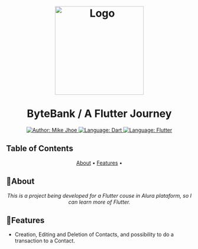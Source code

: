 <h1 align="center">
	<img src="https://logowik.com/content/uploads/images/flutter5786.jpg"  alt="Logo"  width="240"><br><br>
    ByteBank / A Flutter Journey
</h1>

<div>
    <p align="center">
    <a href="https://www.linkedin.com/in/mike-jhoe/" target="_blank">
        <img src="https://img.shields.io/static/v1?label=Author&message=Mike Jhoe&color=00ba6d&style=for-the-badge&logo=LinkedIn" alt="Author: Mike Jhoe">
    </a>
    <a href="#">
        <img src="https://img.shields.io/static/v1?label=Language&message=Dart&color=blue&style=for-the-badge&logo=Dart" alt="Language: Dart">
    </a>
  	<a href="#">
		  <img src="https://img.shields.io/static/v1?label=Framework&message=Flutter&color=green&style=for-the-badge&logo=Flutter"  alt="Language: Flutter">
	  </a>
    </p>
</div>

## Table of Contents

<p align="center">
 <a href="#about">About</a> •
 <a href="#features">Features</a> •
</p>

## 📌About

<div>
    <p align="center">
    <em>
        This is a project being developed for a Flutter couse in Alura plataform, so I can learn more of Flutter.
    </em>
    </p>
</div>

## 🚀Features

- Creation, Editing and Deletion of Contacts, and possibility to do a transaction to a Contact. 
